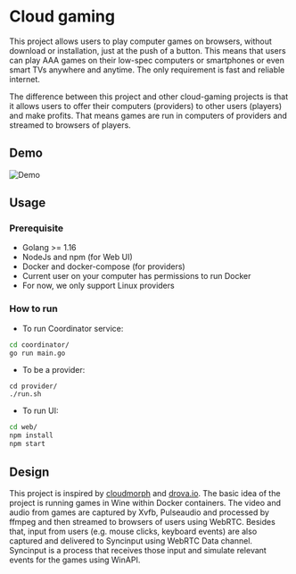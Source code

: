 # Cloud gaming

This project allows users to play computer games on browsers, without download or installation, just at the push of a button.
This means that users can play AAA games on their low-spec computers or smartphones or even smart TVs anywhere and anytime.
The only requirement is fast and reliable internet.

The difference between this project and other cloud-gaming projects is that it allows users to offer their computers (providers) to other users (players) and make profits.
That means games are run in computers of providers and streamed to browsers of players.

## Demo

![Demo](https://user-images.githubusercontent.com/16115992/159097057-be003206-8d2c-49f4-973b-7a27fccb8559.gif)

## Usage

### Prerequisite
- Golang >= 1.16
- NodeJs and npm (for Web UI)
- Docker and docker-compose (for providers)
- Current user on your computer has permissions to run Docker
- For now, we only support Linux providers

### How to run

- To run Coordinator service:
```bash
cd coordinator/
go run main.go
```

- To be a provider:
```
cd provider/
./run.sh
```

- To run UI:
```bash
cd web/
npm install
npm start
```

## Design

This project is inspired by [cloudmorph](https://github.com/giongto35/cloud-morph) and [drova.io](https://drova.io/).
The basic idea of the project is running games in Wine within Docker containers.
The video and audio from games are captured by Xvfb, Pulseaudio and processed by ffmpeg and then streamed to browsers of users using WebRTC.
Besides that, input from users (e.g. mouse clicks, keyboard events) are also captured and delivered to Syncinput using WebRTC Data channel.
Syncinput is a process that receives those input and simulate relevant events for the games using WinAPI.
